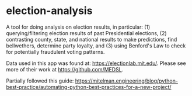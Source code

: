# election-analysis
A tool for doing analysis on election results, in particular: (1) querying/filtering election results of past Presidential elections, (2) contrasting county, state, and national results to make predictions, find bellwethers, determine party loyalty, and (3) using Benford's Law to check for potentially fraudulent voting patterns.

Data used in this app was found at: https://electionlab.mit.edu/. Please see more of their work at https://github.com/MEDSL.

Partially followed this guide: https://mitelman.engineering/blog/python-best-practice/automating-python-best-practices-for-a-new-project/
